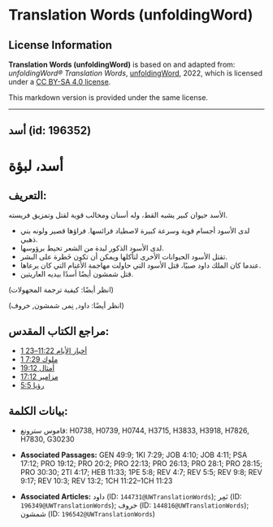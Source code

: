 # Translation Words (unfoldingWord)

## License Information

**Translation Words (unfoldingWord)** is based on and adapted from: _unfoldingWord® Translation Words_, [unfoldingWord](https://unfoldingword.org/utw), 2022, which is licensed under a [CC BY-SA 4.0 license](https://creativecommons.org/licenses/by-sa/4.0/legalcode.en).

This markdown version is provided under the same license.



--------------------------------

## أسد (id: 196352)

أسد، لبؤة
=========

التعريف:
--------

الأسد حيوان كبير يشبه القط، وله أسنان ومخالب قوية لقتل وتمزيق فريسته.

* لدى الأسود أجسام قوية وسرعة كبيرة لاصطياد فرائسها. فراؤها قصير ولونه بني ذهبي.
* لدى الأسود الذكور لبدة من الشعر تحيط برؤوسها.
* تقتل الأسود الحيوانات الأخرى لتأكلها ويمكن أن تكون خَطرة على البشر.
* عندما كان الملك داود صبيًا، قتل الأسود التي حاولت مهاجمة الأغنام التي كان يرعاها.
* قتل شمشون أيضًا أسدًا بيديه العاريتين.

(انظر أيضًا: كيفية ترجمة المجهولات)

(انظر أيضًا: داود, نِمر, شمشون, خروف)

مراجع الكتاب المقدس:
--------------------

* [1 أخبار الأيام 11:22–23](https://ref.ly/1Chr11:22-1Chr11:23)
* [1 ملوك 7:29](https://ref.ly/1Kgs7:29)
* [أمثال 19:12](https://ref.ly/Prov19:12)
* [مزامير 17:12](https://ref.ly/Ps17:12)
* [رؤيا 5:5](https://ref.ly/Rev5:5)

بيانات الكلمة:
--------------

* قاموس سترونغ: H0738, H0739, H0744, H3715, H3833, H3918, H7826, H7830, G30230

* **Associated Passages:** GEN 49:9; 1KI 7:29; JOB 4:10; JOB 4:11; PSA 17:12; PRO 19:12; PRO 20:2; PRO 22:13; PRO 26:13; PRO 28:1; PRO 28:15; PRO 30:30; 2TI 4:17; HEB 11:33; 1PE 5:8; REV 4:7; REV 5:5; REV 9:8; REV 9:17; REV 10:3; REV 13:2; 1CH 11:22–1CH 11:23
* **Associated Articles:** داود (ID: `144731@UWTranslationWords`); نَمِر (ID: `196349@UWTranslationWords`); خروف (ID: `144816@UWTranslationWords`); شمشون (ID: `196542@UWTranslationWords`)

